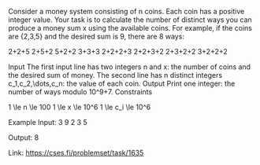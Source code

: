 Consider a money system consisting of n coins. Each coin has a positive integer value. Your task is to calculate the number of distinct ways you can produce a money sum x using the available coins.
For example, if the coins are \{2,3,5\} and the desired sum is 9, there are 8 ways:

2+2+5
2+5+2
5+2+2
3+3+3
2+2+2+3
2+2+3+2
2+3+2+2
3+2+2+2

Input
The first input line has two integers n and x: the number of coins and the desired sum of money.
The second line has n distinct integers c_1,c_2,\dots,c_n: the value of each coin.
Output
Print one integer: the number of ways modulo 10^9+7.
Constraints

1 \le n \le 100
1 \le x \le 10^6
1 \le c_i \le 10^6

Example
Input:
3 9
2 3 5

Output:
8

Link: https://cses.fi/problemset/task/1635
